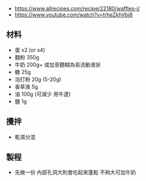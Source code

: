 - https://www.allrecipes.com/recipe/22180/waffles-i/
- https://www.youtube.com/watch?v=trheZkhVbj8

## 材料

- 蛋 x2 (or x4)
- 麵粉 350g
- 牛奶 200g+ 或加至麵糊為易流動液狀
- 糖 25g
- 泡打粉 20g (5-20g)
- 香草液 5g
- 油 100g (可減少 用牛逮)
- 鹽 1g

## 攪拌

- 乾濕分混

## 製程

- 先做一份 內部孔洞大則會吃起來蓬鬆 不夠大可加牛奶
